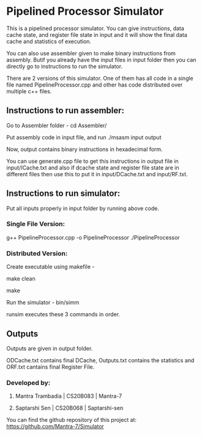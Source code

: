 # Pipelined Processor Simulator

This is a pipelined processor simulator. You can give instructions, data cache state, and register file state in input and it will show the final data cache and statistics of execution.

You can also use assembler given to make binary instructions from assembly. Butif you already have the input files in input folder then you can directly go to instructions to run the simulator. 

There are 2 versions of this simulator. One of them has all code in a single file named PipelineProcessor.cpp and other has code distributed over multiple c++ files.

## Instructions to run assembler:

Go to Assembler folder -
cd Assembler/

Put assembly code in input file, and run 
./msasm input output

Now, output contains binary instructions in hexadecimal form.

You can use generate.cpp file to get this instructions in output file in input/ICache.txt and also if dcache state and register file state are in different files then use this to put it in input/DCache.txt and input/RF.txt.

## Instructions to run simulator:

Put all inputs properly in input folder by running above code.

### Single File Version:

g++ PipelineProcessor.cpp -o PipelineProcessor
./PipelineProcessor

### Distributed Version:

Create executable using makefile -

make clean

make

Run the simulator -
bin/simm

runsim executes these 3 commands in order.

## Outputs

Outputs are given in output folder.

ODCache.txt contains final DCache, Outputs.txt contains the statistics and ORF.txt cantains final Register File.

### Developed by:

1. Mantra Trambadia | CS20B083 | Mantra-7

2. Saptarshi Sen    | CS20B068 | Saptarshi-sen

You can find the github repository of this project at: https://github.com/Mantra-7/Simulator